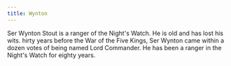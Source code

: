 ```yaml
---
title: Wynton
---
```


Ser Wynton Stout is a ranger of the Night's Watch. He is old and has lost his wits. hirty years before the War of the Five Kings, Ser Wynton came within a dozen votes of being named Lord Commander. He has been a ranger in the Night's Watch for eighty years. 


